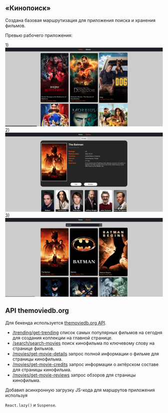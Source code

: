 ## «Кинопоиск»

Создана базовая маршрутизация для приложения поиска и хранения фильмов.

Превью рабочего приложения:

1)![preview](./public/1.png) 2)![preview](./public/2.png) 3)![preview](./public/3.png)

## API themoviedb.org

Для бекенда используется [themoviedb.org API](https://www.themoviedb.org/).

- [/trending/get-trending](https://developers.themoviedb.org/3/trending/get-trending)
  список самых популярных фильмов на сегодня для создания коллекции на главной
  странице.
- [/search/search-movies](https://developers.themoviedb.org/3/search/search-movies)
  поиск кинофильма по ключевому слову на странице фильмов.
- [/movies/get-movie-details](https://developers.themoviedb.org/3/movies/get-movie-details)
  запрос полной информации о фильме для страницы кинофильма.
- [/movies/get-movie-credits](https://developers.themoviedb.org/3/movies/get-movie-credits)
  запрос информации о актёрском составе для страницы кинофильма.
- [/movies/get-movie-reviews](https://developers.themoviedb.org/3/movies/get-movie-reviews)
  запрос обзоров для страницы кинофильма.

Добавил асинхронную загрузку JS-кода для маршрутов приложения используя

`React.lazy()` и `Suspense`.
